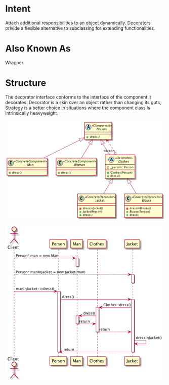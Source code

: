 # Intent
Attach additional responsibilities to an object dynamically. Decorators privide a flexible alternative to subclassing for extending functionalities.

# Also Known As
Wrapper

# Structure
The decorator interface conforms to the interface of the component it decorates. Decorator is a skin over an object rather than changing its guts, Strategy is a better choice in situations where the component class is intrinsically heavyweight.

![Decorator](./decorator.png "Decorator")

![Decorator Sequence](./decorator-seq.png "Decorator Sequence")


